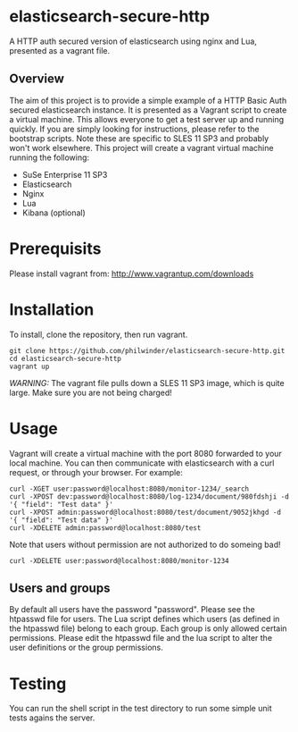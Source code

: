 # elasticsearch-secure-http
A HTTP auth secured version of elasticsearch using nginx and Lua, presented as a vagrant file.
## Overview
The aim of this project is to provide a simple example of a HTTP Basic Auth secured elasticsearch instance. It is presented as a Vagrant script to create a virtual machine. This allows everyone to get a test server up and running quickly.
If you are simply looking for instructions, please refer to the bootstrap scripts. Note these are specific to SLES 11 SP3 and probably won't work elsewhere.
This project will create a vagrant virtual machine running the following:
- SuSe Enterprise 11 SP3
- Elasticsearch
- Nginx
- Lua
- Kibana (optional)
# Prerequisits
Please install vagrant from: http://www.vagrantup.com/downloads
# Installation
To install, clone the repository, then run vagrant.
```
git clone https://github.com/philwinder/elasticsearch-secure-http.git
cd elasticsearch-secure-http
vagrant up
```
*WARNING:* The vagrant file pulls down a SLES 11 SP3 image, which is quite large. Make sure you are not being charged!
# Usage
Vagrant will create a virtual machine with the port 8080 forwarded to your local machine. You can then communicate with elasticsearch with a curl request, or through your browser. For example:
```
curl -XGET user:password@localhost:8080/monitor-1234/_search
curl -XPOST dev:password@localhost:8080/log-1234/document/980fdshji -d '{ "field": "Test data" }'
curl -XPOST admin:password@localhost:8080/test/document/9052jkhgd -d '{ "field": "Test data" }'
curl -XDELETE admin:password@localhost:8080/test
```
Note that users without permission are not authorized to do someing bad!
```
curl -XDELETE user:password@localhost:8080/monitor-1234
```
## Users and groups
By default all users have the password "password". Please see the htpasswd file for users. 
The Lua script defines which users (as defined in the htpasswd file) belong to each group. Each group is only allowed certain permissions. Please edit the htpasswd file and the lua script to alter the user definitions or the group permissions.
# Testing
You can run the shell script in the test directory to run some simple unit tests agains the server.
